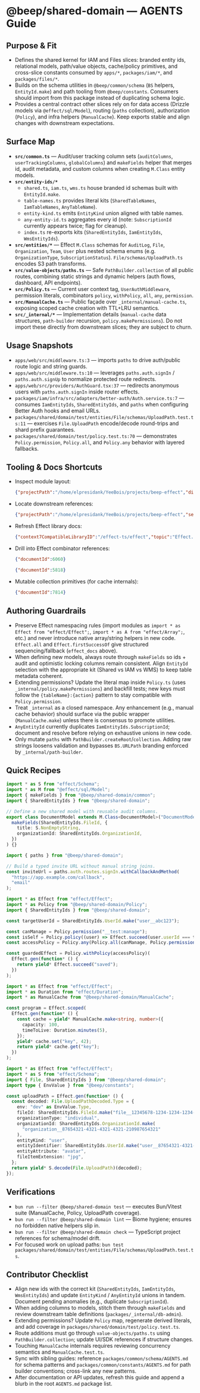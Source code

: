 # @beep/shared-domain — AGENTS Guide

## Purpose & Fit
- Defines the shared kernel for IAM and Files slices: branded entity ids, relational models, path/value objects, cache/policy primitives, and cross-slice constants consumed by `apps/*`, `packages/iam/*`, and `packages/files/*`.
- Builds on the schema utilities in `@beep/common/schema` (`BS` helpers, `EntityId.make`) and path tooling from `@beep/constants`. Consumers should import from this package instead of duplicating schema logic.
- Provides a central contract other slices rely on for data access (Drizzle models via `@effect/sql/Model`), routing (`paths` collection), authorization (`Policy`), and infra helpers (`ManualCache`). Keep exports stable and align changes with downstream expectations.

## Surface Map
- **`src/common.ts`** — Audit/user tracking column sets (`auditColumns`, `userTrackingColumns`, `globalColumns`) and `makeFields` helper that merges id, audit metadata, and custom columns when creating `M.Class` entity models.
- **`src/entity-ids/*`**  
  - `shared.ts`, `iam.ts`, `wms.ts` house branded id schemas built with `EntityId.make`.  
  - `table-names.ts` provides literal kits (`SharedTableNames`, `IamTableNames`, `AnyTableName`).  
  - `entity-kind.ts` emits `EntityKind` union aligned with table names.  
  - `any-entity-id.ts` aggregates every id (note: `SubscriptionId` currently appears twice; flag for cleanup).  
  - `index.ts` re-exports kits (`SharedEntityIds`, `IamEntityIds`, `WmsEntityIds`).
- **`src/entities/*`** — Effect `M.Class` schemas for `AuditLog`, `File`, `Organization`, `Team`, `User` plus nested schema enums (e.g. `OrganizationType`, `SubscriptionStatus`). `File/schemas/UploadPath.ts` encodes S3 path transforms.
- **`src/value-objects/paths.ts`** — Safe `PathBuilder.collection` of all public routes, combining static strings and dynamic helpers (auth flows, dashboard, API endpoints).
- **`src/Policy.ts`** — Current user context tag, `UserAuthMiddleware`, permission literals, combinators `policy`, `withPolicy`, `all`, `any`, `permission`.
- **`src/ManualCache.ts`** — Public façade over `_internal/manual-cache.ts`, exposing scoped cache creation with TTL+LRU semantics.
- **`src/_internal/*`** — Implementation details (`manual-cache` data structures, `path-builder` recursion, `policy.makePermissions`). Do not import these directly from downstream slices; they are subject to churn.

## Usage Snapshots
- `apps/web/src/middleware.ts:3` — imports `paths` to drive auth/public route logic and string guards.  
- `apps/web/src/middleware.ts:10` — leverages `paths.auth.signIn` / `paths.auth.signUp` to normalize protected route redirects.  
- `apps/web/src/providers/AuthGuard.tsx:37` — redirects anonymous users with `paths.auth.signIn` inside router effects.  
- `packages/iam/infra/src/adapters/better-auth/Auth.service.ts:7` — consumes `IamEntityIds`, `SharedEntityIds`, and `paths` when configuring Better Auth hooks and email URLs.  
- `packages/shared/domain/test/entities/File/schemas/UploadPath.test.ts:11` — exercises `File.UploadPath` encode/decode round-trips and shard prefix guarantees.  
- `packages/shared/domain/test/policy.test.ts:70` — demonstrates `Policy.permission`, `Policy.all`, and `Policy.any` behavior with layered fallbacks.

## Tooling & Docs Shortcuts
- Inspect module layout:
  ```json
  {"projectPath":"/home/elpresidank/YeeBois/projects/beep-effect","directoryPath":"packages/shared/domain/src","maxDepth":2}
  ```
- Locate downstream references:
  ```json
  {"projectPath":"/home/elpresidank/YeeBois/projects/beep-effect","searchText":"paths.auth","maxUsageCount":20}
  ```
- Refresh Effect library docs:
  ```json
  {"context7CompatibleLibraryID":"/effect-ts/effect","topic":"Effect.all firstSuccessOf MutableHashMap ManualCache","tokens":1500}
  ```
- Drill into Effect combinator references:
  ```json
  {"documentId":6060}
  ```
  ```json
  {"documentId":5818}
  ```
- Mutable collection primitives (for cache internals):
  ```json
  {"documentId":7814}
  ```

## Authoring Guardrails
- Preserve Effect namespacing rules (import modules as `import * as Effect from "effect/Effect";`, `import * as A from "effect/Array";`, etc.) and never introduce native array/string helpers in new code. `Effect.all` and `Effect.firstSuccessOf` give structured sequencing/fallback (`effect_docs` above).
- When defining new models, always route through `makeFields` so ids + audit and optimistic locking columns remain consistent. Align `EntityId` selection with the appropriate kit (Shared vs IAM vs WMS) to keep table metadata coherent.
- Extending permissions? Update the literal map inside `Policy.ts` (uses `_internal/policy.makePermissions`) and backfill tests; new keys must follow the `{tableName}:{action}` pattern to stay compatible with `Policy.permission`.
- Treat `_internal` as a closed namespace. Any enhancement (e.g., manual cache behavior) should surface via the public wrapper (`ManualCache.make`) unless there is consensus to promote utilities.
- `AnyEntityId` currently duplicates `IamEntityIds.SubscriptionId`; document and resolve before relying on exhaustive unions in new code.
- Only mutate `paths` with `PathBuilder.createRoot`/`collection`. Adding raw strings loosens validation and bypasses `BS.URLPath` branding enforced by `_internal/path-builder`.

## Quick Recipes
```ts
import * as S from "effect/Schema";
import * as M from "@effect/sql/Model";
import { makeFields } from "@beep/shared-domain/common";
import { SharedEntityIds } from "@beep/shared-domain";

// Define a new shared model with reusable audit columns.
export class DocumentModel extends M.Class<DocumentModel>("DocumentModel")(
  makeFields(SharedEntityIds.FileId, {
    title: S.NonEmptyString,
    organizationId: SharedEntityIds.OrganizationId,
  })
) {}
```

```ts
import { paths } from "@beep/shared-domain";

// Build a typed invite URL without manual string joins.
const inviteUrl = paths.auth.routes.signIn.withCallbackAndMethod(
  "https://app.example.com/callback",
  "email"
);
```

```ts
import * as Effect from "effect/Effect";
import * as Policy from "@beep/shared-domain/Policy";
import { SharedEntityIds } from "@beep/shared-domain";

const targetUserId = SharedEntityIds.UserId.make("user__abc123");

const canManage = Policy.permission("__test:manage");
const isSelf = Policy.policy((user) => Effect.succeed(user.userId === targetUserId));
const accessPolicy = Policy.any(Policy.all(canManage, Policy.permission("__test:read")), isSelf);

const guardedEffect = Policy.withPolicy(accessPolicy)(
  Effect.gen(function* () {
    return yield* Effect.succeed("saved");
  })
);
```

```ts
import * as Effect from "effect/Effect";
import * as Duration from "effect/Duration";
import * as ManualCache from "@beep/shared-domain/ManualCache";

const program = Effect.scoped(
  Effect.gen(function* () {
    const cache = yield* ManualCache.make<string, number>({
      capacity: 100,
      timeToLive: Duration.minutes(5),
    });
    yield* cache.set("key", 42);
    return yield* cache.get("key");
  })
);
```

```ts
import * as Effect from "effect/Effect";
import * as S from "effect/Schema";
import { File, SharedEntityIds } from "@beep/shared-domain";
import type { EnvValue } from "@beep/constants";

const uploadPath = Effect.gen(function* () {
  const decoded: File.UploadPathDecoded.Type = {
    env: "dev" as EnvValue.Type,
    fileId: SharedEntityIds.FileId.make("file__12345678-1234-1234-1234-123456789012"),
    organizationType: "individual",
    organizationId: SharedEntityIds.OrganizationId.make(
      "organization__87654321-4321-4321-4321-210987654321"
    ),
    entityKind: "user",
    entityIdentifier: SharedEntityIds.UserId.make("user__87654321-4321-4321-4321-210987654321"),
    entityAttribute: "avatar",
    fileItemExtension: "jpg",
  };
  return yield* S.decode(File.UploadPath)(decoded);
});
```

## Verifications
- `bun run --filter @beep/shared-domain test` — executes Bun/Vitest suite (ManualCache, Policy, UploadPath coverage).
- `bun run --filter @beep/shared-domain lint` — Biome hygiene; ensures no forbidden native helpers slip in.
- `bun run --filter @beep/shared-domain check` — TypeScript project references for schema/model drift.
- For focused work on upload paths: `bun test packages/shared/domain/test/entities/File/schemas/UploadPath.test.ts`.

## Contributor Checklist
- Align new ids with the correct kit (`SharedEntityIds`, `IamEntityIds`, `WmsEntityIds`) and update `EntityKind` / `AnyEntityId` unions in tandem. Document pending anomalies (e.g., duplicate `SubscriptionId`).
- When adding columns to models, stitch them through `makeFields` and review downstream table definitions (`packages/_internal/db-admin`).
- Extending permissions? Update `Policy` map, regenerate derived literals, and add coverage in `packages/shared/domain/test/policy.test.ts`.
- Route additions must go through `value-objects/paths.ts` using `PathBuilder.collection`; update UI/SDK references if structure changes.
- Touching `ManualCache` internals requires reviewing concurrency semantics and `ManualCache.test.ts`.
- Sync with sibling guides: reference `packages/common/schema/AGENTS.md` for schema patterns and `packages/common/constants/AGENTS.md` for path builder conventions; cross-link any new patterns.
- After documentation or API updates, refresh this guide and append a blurb in the root `AGENTS.md` package list.
